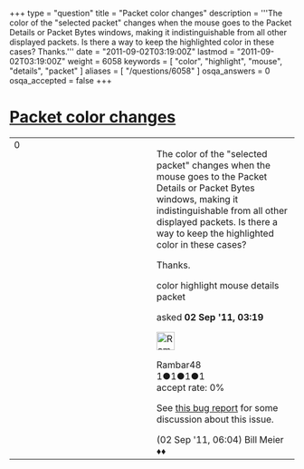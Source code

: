 +++
type = "question"
title = "Packet color changes"
description = '''The color of the &quot;selected packet&quot; changes when the mouse goes to the Packet Details or Packet Bytes windows, making it indistinguishable from all other displayed packets. Is there a way to keep the highlighted color in these cases? Thanks.'''
date = "2011-09-02T03:19:00Z"
lastmod = "2011-09-02T03:19:00Z"
weight = 6058
keywords = [ "color", "highlight", "mouse", "details", "packet" ]
aliases = [ "/questions/6058" ]
osqa_answers = 0
osqa_accepted = false
+++

<div class="headNormal">

# [Packet color changes](/questions/6058/packet-color-changes)

</div>

<div id="main-body">

<div id="askform">

<table id="question-table" style="width:100%;"><colgroup><col style="width: 50%" /><col style="width: 50%" /></colgroup><tbody><tr class="odd"><td style="width: 30px; vertical-align: top"><div class="vote-buttons"><div id="post-6058-score" class="post-score" title="current number of votes">0</div><div id="favorite-count" class="favorite-count"></div></div></td><td><div id="item-right"><div class="question-body"><p>The color of the "selected packet" changes when the mouse goes to the Packet Details or Packet Bytes windows, making it indistinguishable from all other displayed packets. Is there a way to keep the highlighted color in these cases?</p><p>Thanks.</p></div><div id="question-tags" class="tags-container tags">color highlight mouse details packet</div><div id="question-controls" class="post-controls"></div><div class="post-update-info-container"><div class="post-update-info post-update-info-user"><p>asked <strong>02 Sep '11, 03:19</strong></p><img src="https://secure.gravatar.com/avatar/d0bbc6c26216412e0b364f575c1a6022?s=32&amp;d=identicon&amp;r=g" class="gravatar" width="32" height="32" alt="Rambar48&#39;s gravatar image" /><p>Rambar48<br />
<span class="score" title="1 reputation points">1</span><span title="1 badges"><span class="badge1">●</span><span class="badgecount">1</span></span><span title="1 badges"><span class="silver">●</span><span class="badgecount">1</span></span><span title="1 badges"><span class="bronze">●</span><span class="badgecount">1</span></span><br />
<span class="accept_rate" title="Rate of the user&#39;s accepted answers">accept rate:</span> <span title="Rambar48 has no accepted answers">0%</span></p></div></div><div id="comments-container-6058" class="comments-container"><span id="6061"></span><div id="comment-6061" class="comment"><div id="post-6061-score" class="comment-score"></div><div class="comment-text"><p>See <a href="https://bugs.wireshark.org/bugzilla/show_bug.cgi?id=4445">this bug report</a> for some discussion about this issue.</p></div><div id="comment-6061-info" class="comment-info"><span class="comment-age">(02 Sep '11, 06:04)</span> Bill Meier ♦♦</div></div></div><div id="comment-tools-6058" class="comment-tools"></div><div class="clear"></div><div id="comment-6058-form-container" class="comment-form-container"></div><div class="clear"></div></div></td></tr></tbody></table>

</div>

</div>

